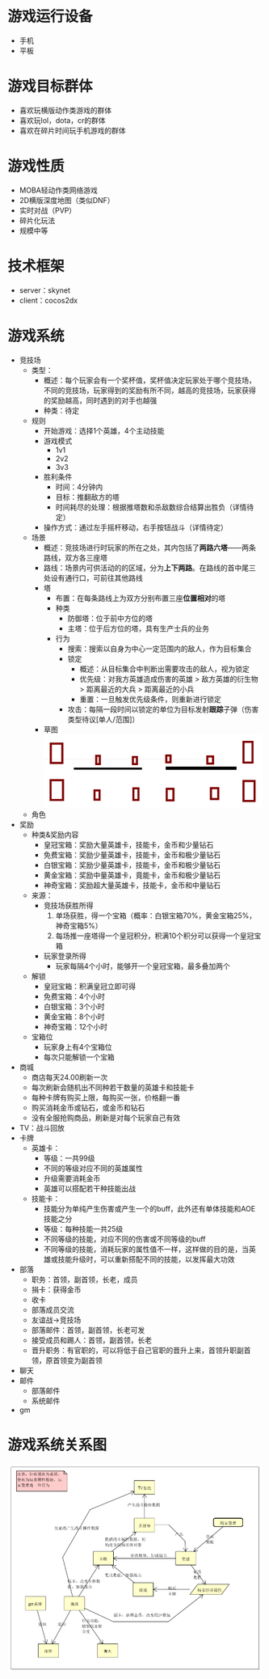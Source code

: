 # 游戏运行设备
* 手机
* 平板

# 游戏目标群体
* 喜欢玩横版动作类游戏的群体
* 喜欢玩lol，dota，cr的群体
* 喜欢在碎片时间玩手机游戏的群体

# 游戏性质
* MOBA轻动作类网络游戏
* 2D横版深度地图（类似DNF）
* 实时对战（PVP）
* 碎片化玩法
* 规模中等

# 技术框架
* server：skynet
* client：cocos2dx

# 游戏系统
* 竞技场
    * 类型：
        * 概述：每个玩家会有一个奖杯值，奖杯值决定玩家处于哪个竞技场，不同的竞技场，玩家得到的奖励有所不同，越高的竞技场，玩家获得的奖励越高，同时遇到的对手也越强
        * 种类：待定
    * 规则
    	* 开始游戏：选择1个英雄，4个主动技能
    	* 游戏模式
    		* 1v1
    		* 2v2
    		* 3v3
    	* 胜利条件
    		* 时间：4分钟内
    		* 目标：推翻敌方的塔
    		* 时间耗尽的处理：根据推塔数和杀敌数综合结算出胜负（详情待定）
	    * 操作方式：通过左手摇杆移动，右手按钮战斗（详情待定）
    * 场景
    	* 概述：竞技场进行时玩家的所在之处，其内包括了**两路六塔**——两条路线，双方各三座塔
    	* 路线：场景内可供活动的的区域，分为**上下两路**。在路线的首中尾三处设有通行口，可前往其他路线
    	* 塔
	    	* 布置：在每条路线上为双方分别布置三座**位置相对**的塔
	    	* 种类
		    	* 防御塔：位于前中方位的塔
		    	* 主塔：位于后方位的塔，具有生产士兵的业务
		    * 行为
		    	* 搜索：搜索以自身为中心一定范围内的敌人，作为目标集合
		    	* 锁定
		    		* 概述：从目标集合中判断出需要攻击的敌人，视为锁定
		    		* 优先级：对我方英雄造成伤害的英雄 > 敌方英雄的衍生物 > 距离最近的大兵 > 距离最近的小兵
		    		* 重置：一旦触发优先级条件，则重新进行锁定
		    	* 攻击：每隔一段时间以锁定的单位为目标发射**跟踪**子弹（伤害类型待议[单人/范围]）
		* 草图 ![image](https://raw.githubusercontent.com/Manistein/Photos/master/IndenpentProject/GreatFighter/SketchMap.png)
	* 角色
* 奖励
    * 种类&奖励内容
        * 皇冠宝箱：奖励大量英雄卡，技能卡，金币和少量钻石
        * 免费宝箱：奖励少量英雄卡，技能卡，金币和极少量钻石
        * 白银宝箱：奖励少量英雄卡，技能卡，金币和极少量钻石
        * 黄金宝箱：奖励中量英雄卡，竟能卡，金币和极少量钻石
        * 神奇宝箱：奖励超大量英雄卡，技能卡，金币和中量钻石
    * 来源：
        * 竞技场获胜所得
            1. 单场获胜，得一个宝箱（概率：白银宝箱70%，黄金宝箱25%，神奇宝箱5%）
            2. 每场推一座塔得一个皇冠积分，积满10个积分可以获得一个皇冠宝箱
        * 玩家登录所得
            * 玩家每隔4个小时，能够开一个皇冠宝箱，最多叠加两个
    * 解锁
        * 皇冠宝箱：积满皇冠立即可得
        * 免费宝箱：4个小时
        * 白银宝箱：3个小时
        * 黄金宝箱：8个小时
        * 神奇宝箱：12个小时
    * 宝箱位
        * 玩家身上有4个宝箱位
        * 每次只能解锁一个宝箱
* 商城
    * 商店每天24.00刷新一次
    * 每次刷新会随机出不同种若干数量的英雄卡和技能卡
    * 每种卡牌有购买上限，每购买一张，价格翻一番
    * 购买消耗金币或钻石，或金币和钻石
    * 没有全服抢购商品，刷新是对每个玩家自己有效
* TV：战斗回放
* 卡牌
    * 英雄卡：
        * 等级：一共99级
        * 不同的等级对应不同的英雄属性
        * 升级需要消耗金币
        * 英雄可以搭配若干种技能出战
    * 技能卡：
        * 技能分为单纯产生伤害或产生一个的buff，此外还有单体技能和AOE技能之分
        * 等级：每种技能一共25级
        * 不同等级的技能，对应不同的伤害或不同等级的buff
        * 不同等级的技能，消耗玩家的属性值不一样，这样做的目的是，当英雄或技能升级时，可以重新搭配不同的技能，以发挥最大功效
* 部落
    * 职务：首领，副首领，长老，成员
    * 捐卡：获得金币
    * 收卡
    * 部落成员交流
    * 友谊战->竞技场
    * 部落邮件：首领，副首领，长老可发
    * 接受成员和踢人：首领，副首领，长老
    * 晋升职务：有官职的，可以将低于自己官职的晋升上来，首领升职副首领，原首领变为副首领
* 聊天
* 邮件
    * 部落邮件
    * 系统邮件
* gm

# 游戏系统关系图
![image](https://raw.githubusercontent.com/Manistein/Photos/master/IndenpentProject/GreatFighter/SystemRelationShip.png)
